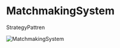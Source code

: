 # MatchmakingSystem
StrategyPattren

![MatchmakingSystem](https://user-images.githubusercontent.com/32290488/178467734-ae588303-93f7-49b4-8d2c-02f51676ea7b.png)
